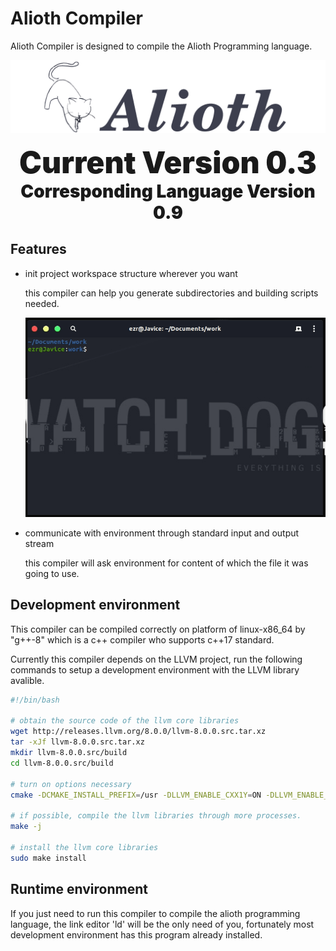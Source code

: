 # Alioth Compiler

Alioth Compiler is designed to compile the Alioth Programming language.

![](doc/res/img/icon_with_text.png)

<div style="text-align:center;">
<span style="margin:0 auto;font-size:48px;font-weight:900;">Current Version 0.3</span><br/>
<span style="margin:0 auto;font-size:28px;font-weight:900;">Corresponding Language Version 0.9</span>
</div>

## Features

- init project workspace structure wherever you want

    this compiler can help you generate subdirectories and building scripts needed.

    ![](doc/res/img/init.gif)
- communicate with environment through standard input and output stream

    this compiler will ask environment for content of which the file it was going to use.

## Development environment

This compiler can be compiled correctly on platform of linux-x86_64 by "g++-8" which is a c++ compiler who supports c++17 standard.

Currently this compiler depends on the LLVM project, run the following commands to setup a development environment with the LLVM library avalible.

~~~bash
#!/bin/bash

# obtain the source code of the llvm core libraries
wget http://releases.llvm.org/8.0.0/llvm-8.0.0.src.tar.xz
tar -xJf llvm-8.0.0.src.tar.xz
mkdir llvm-8.0.0.src/build
cd llvm-8.0.0.src/build

# turn on options necessary
cmake -DCMAKE_INSTALL_PREFIX=/usr -DLLVM_ENABLE_CXX1Y=ON -DLLVM_ENABLE_EH=ON -DLLVM_ENABLE_RTTI=ON -DLLVM_ENABLE_PEDANTIC=OFF ..

# if possible, compile the llvm libraries through more processes.
make -j

# install the llvm core libraries
sudo make install
~~~

## Runtime environment

If you just need to run this compiler to compile the alioth programming language, the link editor 'ld' will be the only need of you, fortunately most development environment has this program already installed.